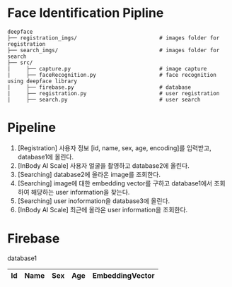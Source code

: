 # Face Identification Pipline

    deepface
    ├── registration_imgs/                          # images folder for registration
    ├── search_imgs/                                # images folder for search
    ├── src/
    |     ├── capture.py                            # image capture
    |     ├── faceRecognition.py                    # face recognition using deepface library
    |     ├── firebase.py                           # database
    |     ├── registration.py                       # user registration
    |     ├── search.py                             # user search

# Pipeline

1. [Registration] 사용자 정보 [id, name, sex, age, encoding]를 입력받고, database1에 올린다.
2. [InBody AI Scale] 사용자 얼굴을 촬영하고 database2에 올린다.
3. [Searching] database2에 올라온 image를 조회한다.
4. [Searching] image에 대한 embedding vector를 구하고 database1에서 조회하여 해당하는 user information을 찾는다.
5. [Searching] user inoformation을 database3에 올린다.
6. [InBody AI Scale] 최근에 올라온 user information을 조회한다.

# Firebase

database1

|Id|Name|Sex|Age|EmbeddingVector|
|---|---|---|---|---|
